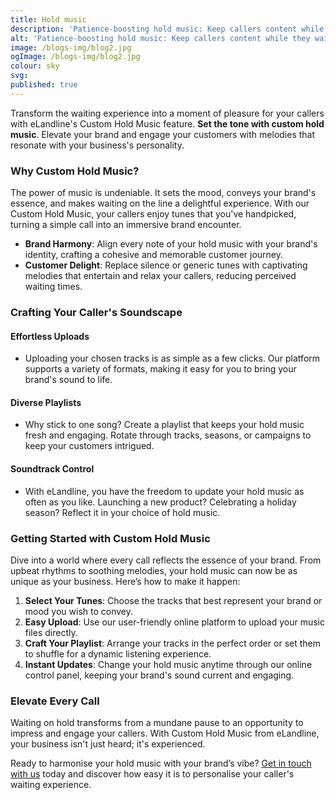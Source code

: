 ```yaml
---
title: Hold music
description: 'Patience-boosting hold music: Keep callers content while they wait.'
alt: 'Patience-boosting hold music: Keep callers content while they wait.'
image: /blogs-img/blog2.jpg
ogImage: /blogs-img/blog2.jpg
colour: sky
svg: 
published: true
---
```


Transform the waiting experience into a moment of pleasure for your callers with eLandline's Custom Hold Music feature. **Set the tone with custom hold music**. Elevate your brand and engage your customers with melodies that resonate with your business's personality.

### Why Custom Hold Music?

The power of music is undeniable. It sets the mood, conveys your brand's essence, and makes waiting on the line a delightful experience. With our Custom Hold Music, your callers enjoy tunes that you've handpicked, turning a simple call into an immersive brand encounter.

- **Brand Harmony**: Align every note of your hold music with your brand's identity, crafting a cohesive and memorable customer journey.
- **Customer Delight**: Replace silence or generic tunes with captivating melodies that entertain and relax your callers, reducing perceived waiting times.

### Crafting Your Caller's Soundscape

#### Effortless Uploads
- Uploading your chosen tracks is as simple as a few clicks. Our platform supports a variety of formats, making it easy for you to bring your brand's sound to life.

#### Diverse Playlists
- Why stick to one song? Create a playlist that keeps your hold music fresh and engaging. Rotate through tracks, seasons, or campaigns to keep your customers intrigued.

#### Soundtrack Control
- With eLandline, you have the freedom to update your hold music as often as you like. Launching a new product? Celebrating a holiday season? Reflect it in your choice of hold music.

### Getting Started with Custom Hold Music

Dive into a world where every call reflects the essence of your brand. From upbeat rhythms to soothing melodies, your hold music can now be as unique as your business. Here’s how to make it happen:

1. **Select Your Tunes**: Choose the tracks that best represent your brand or mood you wish to convey.
2. **Easy Upload**: Use our user-friendly online platform to upload your music files directly.
3. **Craft Your Playlist**: Arrange your tracks in the perfect order or set them to shuffle for a dynamic listening experience.
4. **Instant Updates**: Change your hold music anytime through our online control panel, keeping your brand's sound current and engaging.

### Elevate Every Call

Waiting on hold transforms from a mundane pause to an opportunity to impress and engage your callers. With Custom Hold Music from eLandline, your business isn't just heard; it's experienced.

Ready to harmonise your hold music with your brand’s vibe? [Get in touch with us](#) today and discover how easy it is to personalise your caller's waiting experience.
